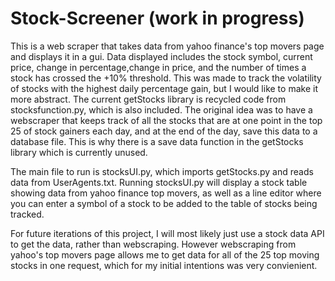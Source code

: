# Stock-Screener (work in progress)

This is a web scraper that takes data from yahoo finance's top movers page and displays it in a gui.
Data displayed includes the stock symbol, current price, change in percentage,change in price, and the number of times a stock has crossed the +10% threshold.
This was made to track the volatility of stocks with the highest daily percentage gain, but I would like to make it more abstract.
The current getStocks library is recycled code from stocksfunction.py, which is also included. The original idea was to have a webscraper that keeps track of all the stocks that are at one point in the top 25 of stock gainers each day, and at the end of the day, save this data to a database file. This is why there is a save data function in the getStocks library which is currently unused. 

The main file to run is stocksUI.py, which imports getStocks.py and reads data from UserAgents.txt. 
Running stocksUI.py will display a stock table showing data from yahoo finance top movers, as well as a line editor where you can enter a symbol of a stock
to be added to the table of stocks being tracked.

For future iterations of this project, I will most likely just use a stock data API to get the data, rather than webscraping.
However webscraping from yahoo's top movers page allows me to get data for all of the 25 top moving stocks in one request, which 
for my initial intentions was very convienient. 
